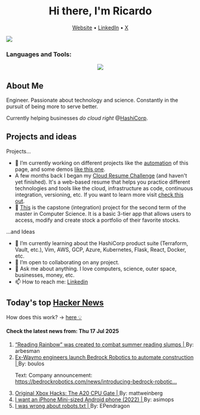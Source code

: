
<!-- This is an HTML comment in your markdown file -->

<h1 align="center">Hi there, I'm Ricardo</h1>
<p align="center">
  <a href="https://ricardorompar.com" target="_blank">Website</a> •
  <a href="https://www.linkedin.com/in/ricardorompar/" target="_blank">LinkedIn</a> •
  <a href="https://twitter.com/ricardorompar" target="_blank">X</a>
</p>
<img src="https://badges.pufler.dev/visits/{ricardorompar}/{ricardorompar}"/>

<h3 align="left">Languages and Tools:</h3>
<p align="center">
  <a href="https://skillicons.dev" target="_blank">
    <img src="https://skillicons.dev/icons?i=terraform,aws,gcp,azure,git,python,kubernetes,react,js,docker,ubuntu" />
  </a>
</p>

<h2>About Me</h2>
Engineer. Passionate about technology and science. Constantly in the pursuit of being more to serve better.

Currently helping businesses <i>do cloud right</i> @<a href="https://github.com/hashicorp" target="_blank">HashiCorp</a>.

<h2>Projects and ideas</h2>
Projects...
<ul>
  <li>🔭 I’m currently working on different projects like the <a href="https://github.com/ricardorompar/ricardorompar/blob/main/automate.py">automation</a> of this page, and some demos <a href="https://github.com/ricardorompar/boundary-ansible-demo">like this one</a>.
  </li>

  <li >A few months back I began my <a href="https://github.com/ricardorompar/cloudResumeChallenge">Cloud Resume Challenge</a> (and haven't yet finished). It's a web-based resume that helps you practice different technologies and tools like the cloud, infrastructure as code, continuous integration, versioning, etc. If you want to learn more visit <a href="https://cloudresumechallenge.dev/docs/the-challenge/aws/" target="_blank">check this out</a>.
  </li>

  <li>🔭 <a href="https://github.com/ricardorompar/capstoneT2">This</a> is the capstone (integration) project for the second term of the master in Computer Science. It is a basic 3-tier app that allows users to access, modify and create stock a portfolio of their favorite stocks.
  </li>
</ul>
...and Ideas
<ul>
  <li>🌱 I’m currently learning about the HashiCorp product suite (Terraform, Vault, etc.), Vim, AWS, GCP, Azure, Kubernetes, Flask, React, Docker, etc.
  </li>
  <li>👯 I’m open to collaborating on any project.</li>
  <li>💬 Ask me about anything. I love computers, science, outer space, businesses, money, etc.</li>
  <li>📫 How to reach me: <a href="https://www.linkedin.com/in/ricardorompar/" target="_blank">Linkedin</a></li>
</ul>

<h2>Today's top <a href='https://news.ycombinator.com/' target="_blank">Hacker News</a></h2>
How does this work? -> <a href='./AUTOMATIC.md'>here 💡</a>

<h4>Check the latest news from: Thu 17 Jul 2025</h4>
<ol>
<li>
    <a href=https://www.smithsonianmag.com/smithsonian-institution/to-combat-summer-reading-slumps-this-timeless-childrens-television-show-tried-to-bridge-the-literacy-gap-with-the-magic-of-stories-180986984/ target="_blank">
        “Reading Rainbow” was created to combat summer reading slumps |
    </a>
    By: arbesman
</li>

<li>
    <a href=https://techcrunch.com/2025/07/16/ex-waymo-engineers-launch-bedrock-robotics-with-80m-to-automate-construction/ target="_blank">
        Ex-Waymo engineers launch Bedrock Robotics to automate construction |
    </a>
    By: boulos
</li>

<p>
Text: Company announcement: <a href="https:&#x2F;&#x2F;bedrockrobotics.com&#x2F;news&#x2F;introducing-bedrock-robotics" rel="nofollow">https:&#x2F;&#x2F;bedrockrobotics.com&#x2F;news&#x2F;introducing-bedrock-robotic...</a> </br>
</p>

<li>
    <a href=https://connortumbleson.com/2021/07/19/the-xbox-and-a20-line/ target="_blank">
        Original Xbox Hacks: The A20 CPU Gate |
    </a>
    By: mattweinberg
</li>

<li>
    <a href=https://smallandroidphone.com/ target="_blank">
        I want an iPhone Mini-sized Android phone (2022) |
    </a>
    By: asimops
</li>

<li>
    <a href=https://evgeniipendragon.com/posts/i-was-wrong-about-robots-txt/ target="_blank">
        I was wrong about robots.txt |
    </a>
    By: EPendragon
</li>
</ol>